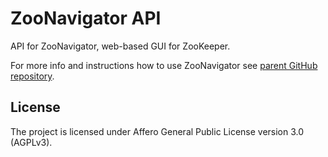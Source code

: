 ZooNavigator API
================

API for ZooNavigator, web-based GUI for ZooKeeper. 

For more info and instructions how to use ZooNavigator see [parent GitHub repository](https://github.com/elkozmon/zoonavigator).

License
-------

The project is licensed under Affero General Public License version 3.0 (AGPLv3).
